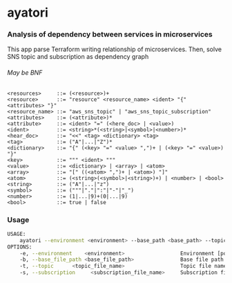 # ayatori

### Analysis of dependency between services in microservices

This app parse Terraform writing relationship of microservices. Then, solve SNS topic and subscription as dependency graph

###### May be BNF

```BNF
<resources>     ::= (<resource>)+
<resource>      ::= "resource" <resource_name> <ident> "{" <attributes> "}"
<resource_name> ::= "aws_sns_topic" | "aws_sns_topic_subscription"
<attributes>    ::= (<attribute>)*
<attribute>     ::= <ident> "=" (<here_doc> | <value>)
<ident>         ::= <string>*(<string>|<symbol>|<number>)*
<hear_doc>      ::= "<<" <tag> <dictionary> <tag>
<tag>           ::= ("A"|...|"Z")*
<dictionary>    ::= "{" (<key> "=" <value> ",")+ | (<key> "=" <value>) "}"
<key>           ::= """ <ident> """
<value>         ::= <dictionary> | <array> | <atom>
<array>         ::= "[" ((<atom> ",")+ | <atom>) "]"
<atom>          ::= (<string>(<symbol>|<string>)+) | <number> | <bool>
<string>        ::= ("A"|...|"z")
<symbol>        ::= ("""|"."|":"|"-"|"_")
<number>        ::= (1|...|9)+(0|...|9)
<bool>          ::= true | false
```

### Usage

```sh
USAGE:
    ayatori --environment <environment> --base_path <base_path> --topic <topic_file_name> --subscription <subscription_file_name>
OPTIONS:
    -e, --environment    <environment>                  Environment [possible values: develop, staging, production]
    -b, --base_file_path <base_file_path>               Base file path
    -t, --topic      <topic_file_name>                  Topic file name
    -s, --subscription     <subscription_file_name>     Subscription file name
```
